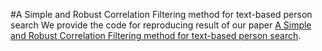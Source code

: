 #A Simple and Robust Correlation Filtering method for text-based person search
We provide the code for reproducing result of our paper [A Simple and Robust Correlation Filtering method for text-based person search](www.baidu.com).
